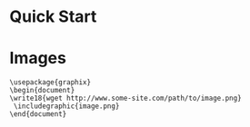 ﻿# Quick Start

# Images

```\documentclass{article}
\usepackage{graphix}
\begin{document}
\write18{wget http://www.some-site.com/path/to/image.png}
 \includegraphic{image.png}
\end{document}
```

